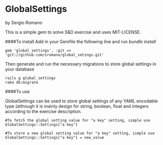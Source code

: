 GlobalSettings
=========
by Sergio Romano

This is a simple gem to solve S&D exercise and uses MIT-LICENSE.


####To install
Add in your Gemfile the following line and run *bundle install*
```
gem 'global_settings', :git => 'git://github.com/sromano/global_setings.git'
```

Then generate and run the necessary migrations to store global settings in your database
```
rails g global_settings
rake db:migrate
```

####To use

GlobalSettings can be used to store global settings of any YAML encodable type (although it is mainly design for string, boolean, float and integers according to the exercise description.

```
#To fetch the global setting value for "a key" setting, simple use
GlobalSettings::Settings["a key"]

#To store a new global setting value for "a key" setting, simple use
GlobalSettings::Settings["a key"] = new_value
```

